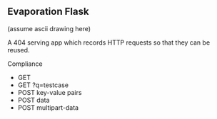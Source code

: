 Evaporation Flask
---

(assume ascii drawing here)

A 404 serving app which records HTTP requests so that they can be reused.

Compliance

* GET
* GET ?q=testcase
* POST key-value pairs
* POST data
* POST multipart-data

